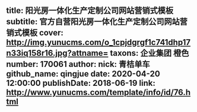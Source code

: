 title: 阳光房一体化生产定制公司网站营销式模板
subtitle: 官方自营阳光房一体化生产定制公司网站营销式模板
cover: http://img.yunucms.com/o_1cpjdgrgf1c741dhp17n33iq158r16.jpg?attname=
taxons: 企业集团 橙色
number: 170061
author:
  nick: 青桔单车
  github_name: qingjue
date: 2020-04-20 12:00:00
publishDate: 2018-06-19
link: http://www.yunucms.com/template/info/id/76.html
---
